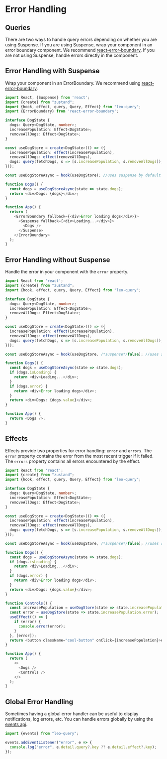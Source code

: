 # Error Handling

## Queries

There are two ways to handle query errors depending on whether you are using Suspense. If you are using Suspense, wrap your component in an error boundary component. We recommend [react-error-boundary](https://www.npmjs.com/package/react-error-boundary). If you are not using Suspense, handle errors directly in the component.


## Error Handling with Suspense

Wrap your component in an ErrorBoundary. We recommend using [react-error-boundary](https://www.npmjs.com/package/react-error-boundary).

```typescript {27,31}
import React, {Suspense} from 'react';
import {create} from "zustand";
import {hook, effect, query, Query, Effect} from "leo-query";
import {ErrorBoundary} from 'react-error-boundary';

interface DogState {
  dogs: Query<DogState, number>;
  increasePopulation: Effect<DogState>;
  removeAllDogs: Effect<DogState>;
}

const useDogStore = create<DogState>(() => ({
  increasePopulation: effect(increasePopulation),
  removeAllDogs: effect(removeAllDogs),
  dogs: query(fetchDogs, s => [s.increasePopulation, s.removeAllDogs]),
}));

const useDogStoreAsync = hook(useDogStore); //uses suspense by default

function Dogs() {
  const dogs = useDogStoreAsync(state => state.dogs);
  return <div>Dogs: {dogs}</div>;
}

function App() {
  return (
    <ErrorBoundary fallback={<div>Error loading dogs</div>}>
      <Suspense fallback={<div>Loading...</div>}>
        <Dogs />
      </Suspense>
    </ErrorBoundary>
  );
}
```

## Error Handling without Suspense

Handle the error in your component with the `error` property.

```typescript {24-26}
import React from 'react';
import {create} from "zustand";
import {hook, effect, query, Query, Effect} from "leo-query";

interface DogState {
  dogs: Query<DogState, number>;
  increasePopulation: Effect<DogState>;
  removeAllDogs: Effect<DogState>;
}

const useDogStore = create<DogState>(() => ({
  increasePopulation: effect(increasePopulation),
  removeAllDogs: effect(removeAllDogs),
  dogs: query(fetchDogs, s => [s.increasePopulation, s.removeAllDogs]),
}));

const useDogStoreAsync = hook(useDogStore, /*suspense*/false); //uses suspense by default

function Dogs() {
  const dogs = useDogStoreAsync(state => state.dogs);
  if (dogs.isLoading) {
    return <div>Loading...</div>;
  }
  if (dogs.error) {
    return <div>Error loading dogs</div>;
  }
  return <div>Dogs: {dogs.value}</div>;
}

function App() {
  return <Dogs />;
}
```

## Effects

Effects provide two properties for error handling: `error` and `errors`. The `error` property contains the error from the most recent trigger if it failed. The `errors` property contains all errors encountered by the effect.

```typescript {32-37}
import React from 'react';
import {create} from "zustand";
import {hook, effect, query, Query, Effect} from "leo-query";

interface DogState {
  dogs: Query<DogState, number>;
  increasePopulation: Effect<DogState>;
  removeAllDogs: Effect<DogState>;
}

const useDogStore = create<DogState>(() => ({
  increasePopulation: effect(increasePopulation),
  removeAllDogs: effect(removeAllDogs),
  dogs: query(fetchDogs, s => [s.increasePopulation, s.removeAllDogs]),
}));

const useDogStoreAsync = hook(useDogStore, /*suspense*/false); //uses suspense by default

function Dogs() {
  const dogs = useDogStoreAsync(state => state.dogs);
  if (dogs.isLoading) {
    return <div>Loading...</div>;
  }
  if (dogs.error) {
    return <div>Error loading dogs</div>;
  }
  return <div>Dogs: {dogs.value}</div>;
}

function Controls() {
  const increasePopulation = useDogStore(state => state.increasePopulation.trigger);
  const error = useDogStore(state => state.increasePopulation.error);
  useEffect(() => {
    if (error) {
      console.error(error);
    }
  }, [error]);
  return <button className="cool-button" onClick={increasePopulation}>one up</button>;
}

function App() {
  return (
    <>
      <Dogs />
      <Controls />
    </>
  );
}
```

## Global Error Handling

Sometimes having a global error handler can be useful to display notifications, log errors, etc. You can handle errors globally by using the [events api](/next/guide/events).

```typescript
import {events} from "leo-query";

events.addEventListener("error", e => {
  console.log("error", e.detail.query?.key ?? e.detail.effect?.key);
});
```